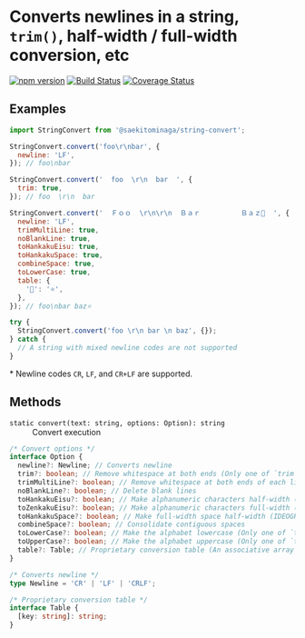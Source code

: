# Converts newlines in a string, `trim()`, half-width / full-width conversion, etc

[![npm version](https://badge.fury.io/js/%40saekitominaga%2Fstring-convert.svg)](https://badge.fury.io/js/%40saekitominaga%2Fstring-convert)
[![Build Status](https://app.travis-ci.com/SaekiTominaga/string-convert.svg?branch=main)](https://app.travis-ci.com/SaekiTominaga/string-convert)
[![Coverage Status](https://coveralls.io/repos/github/SaekiTominaga/string-convert/badge.svg)](https://coveralls.io/github/SaekiTominaga/string-convert)

## Examples

```JavaScript
import StringConvert from '@saekitominaga/string-convert';

StringConvert.convert('foo\r\nbar', {
  newline: 'LF',
}); // foo\nbar

StringConvert.convert('  foo  \r\n  bar  ', {
  trim: true,
}); // foo  \r\n  bar

StringConvert.convert('  Ｆｏｏ  \r\n\r\n  Ｂａｒ　　　　　　Ｂａｚ💖  ', {
  newline: 'LF',
  trimMultiLine: true,
  noBlankLine: true,
  toHankakuEisu: true,
  toHankakuSpace: true,
  combineSpace: true,
  toLowerCase: true,
  table: {
    '💖': '⭐',
  },
}); // foo\nbar baz⭐

try {
  StringConvert.convert('foo \r\n bar \n baz', {});
} catch {
  // A string with mixed newline codes are not supported
}

```

\* Newline codes `CR`, `LF`, and `CR+LF` are supported.

## Methods

<dl>
<dt><code>static convert(text: string, options: Option): string</code></dt>
<dd>Convert execution</dd>
</dl>

```TypeScript
/* Convert options */
interface Option {
  newline?: Newline; // Converts newline
  trim?: boolean; // Remove whitespace at both ends (Only one of `trim` and `trimMultiLine` can be specified)
  trimMultiLine?: boolean; // Remove whitespace at both ends of each line (Only one of `trim` and `trimMultiLine` can be specified)
  noBlankLine?: boolean; // Delete blank lines
  toHankakuEisu?: boolean; // Make alphanumeric characters half-width (Only one of `toHankakuEisu` and toZenkakuEisu` can be specified)
  toZenkakuEisu?: boolean; // Make alphanumeric characters full-width (Only one of `toHankakuEisu` and toZenkakuEisu` can be specified)
  toHankakuSpace?: boolean; // Make full-width space half-width (IDEOGRAPHIC SPACE: U+3000 → SPACE: U+0020)
  combineSpace?: boolean; // Consolidate contiguous spaces
  toLowerCase?: boolean; // Make the alphabet lowercase (Only one of `toLowerCase` and `toUpperCase` can be specified)
  toUpperCase?: boolean; // Make the alphabet uppercase (Only one of `toLowerCase` and `toUpperCase` can be specified)
  table?: Table; // Proprietary conversion table (An associative array that specifies the character string before conversion as the key and the character string after conversion as the value)
}

/* Converts newline */
type Newline = 'CR' | 'LF' | 'CRLF';

/* Proprietary conversion table */
interface Table {
  [key: string]: string;
}
```
